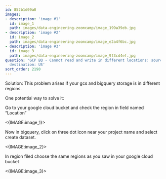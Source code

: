 ```yaml
---
id: 852b1d09a0
images:
- description: 'image #1'
  id: image_1
  path: images/data-engineering-zoomcamp/image_199a39eb.jpg
- description: 'image #2'
  id: image_2
  path: images/data-engineering-zoomcamp/image_e2a4f6bc.jpg
- description: 'image #3'
  id: image_3
  path: images/data-engineering-zoomcamp/image_9f3cd4ef.jpg
question: 'GCP BQ - Cannot read and write in different locations: source: asia-south2,
  destination: US'
sort_order: 2190
---
```


Solution: This problem arises if your gcs and bigquery storage is in different regions.

One potential way to solve it:

Go to your google cloud bucket and check the region in field named “Location”

<{IMAGE:image_1}>

Now in bigquery, click on three dot icon near your project name and select create dataset.

<{IMAGE:image_2}>

In region filed choose the same regions as you saw in your google cloud bucket

<{IMAGE:image_3}>

